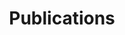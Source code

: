 ---
title: Publications
layout: publications
permalink: /publications/

jumbo_txt: |
  "Another new quote to show that this is a professional site" --- [Anonymous Quotes](https://kingsley1989.github.io).
    
overview: |
  My newest publications could be found on my [Google Scholar page](https://scholar.google.com/citations?user=u2rFTvYAAAAJ&hl=en).

  Below are the links to my PhD thesis and corresponding defense slides.
---